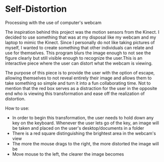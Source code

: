 Self-Distortion
===============

Processing with the use of computer's webcam

The inspiration behind this project was the motion sensors from the Kinect. I decided to use something that was at my 
disposal like my webcam and my laptop to mimic the Kinect. Since I personally do not like taking pictures of myself, I 
wanted to create something that other individuals can relate and use for themselves. This program blurs the image enough to
not see the figure clearly but still visible enough to recognize the user.This is an interactive piece where the user can 
distort what the webcam is viewing. 

The purpose of this piece is to provide the user with the option of escape, allowing themselves to not reveal entirely 
their image and allows them to take something so simple and turn it into a fun collaborating time. Not to mention that 
the red box serves as a distraction for the user in the opposite end who is viewing this transformation and ease off the 
realization of distortion. 
 
How to use:
- In order to begin this transformation, the user needs to hold down any key on the keyboard. Whenever the user lets go 
  of the key, an image will be taken and placed on the user's desktop/documents in a folder
- There is a red square distinguishing the brightest area in the webcam's view
- The more the mouse drags to the right, the more distorted the image will be
- Move mouse to the left, the clearer the image becomes
